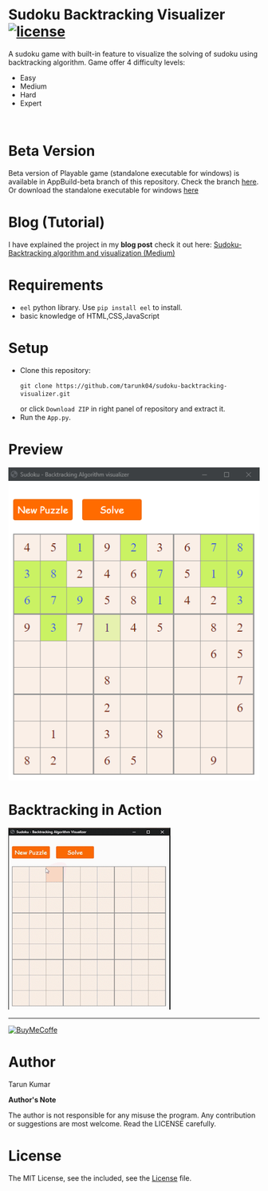 # Sudoku Backtracking Visualizer [![license](https://img.shields.io/github/license/mashape/apistatus.svg?maxAge=2592000)](https://github.com/tarunk04/sudoku-backtracking-visualizer/blob/master/LICENSE)
A sudoku game with built-in feature to visualize the solving of sudoku using backtracking algorithm.
Game offer 4 difficulty levels: 
* Easy
* Medium
* Hard
* Expert
<br>

# Beta Version
Beta version of Playable game (standalone executable for windows) is available in AppBuild-beta branch of this repository. Check the branch [here](https://github.com/tarunk04/sudoku-backtracking-visualizer/tree/AppBuild-beta).
 Or download the standalone executable for windows [here](https://github.com/tarunk04/sudoku-backtracking-visualizer/raw/AppBuild-beta/Sudoku%20App.exe)
# Blog (Tutorial)
I have explained the project in my **blog post** check it out here: [Sudoku- Backtracking algorithm and visualization (Medium)](https://bit.ly/sudoku-algo-visualizer)
# Requirements
* `eel` python library. Use `pip install eel` to install.
* basic knowledge of HTML,CSS,JavaScript

# Setup
 * Clone this repository:  
    ```console
    git clone https://github.com/tarunk04/sudoku-backtracking-visualizer.git
    ```
   or click `Download ZIP` in right panel of repository and extract it.
 * Run the `App.py`.
 
 # Preview
 ![GUI](screenshots/Sudoku%20-%20Backtracking%20Algorithm%20visualizer.png)
 
 # Backtracking in Action
 ![visualizer](screenshots/visualizer.gif)
 
 --------------------
[![BuyMeCoffe](https://cdn-images-1.medium.com/max/800/1*Dpw8-hNGI2fDmosV4E8DVQ.png)](https://www.buymeacoffee.com/tarunkumar)
 
 # Author
 Tarun Kumar
 
**Author's Note**
 
The author is not responsible for any misuse the program. Any contribution or suggestions are most welcome. Read the LICENSE carefully.
 # License
 The MIT License, see the included, see the [License](https://github.com/tarunk04/sudoku-backtracking-visualizer/blob/master/LICENSE) file.
